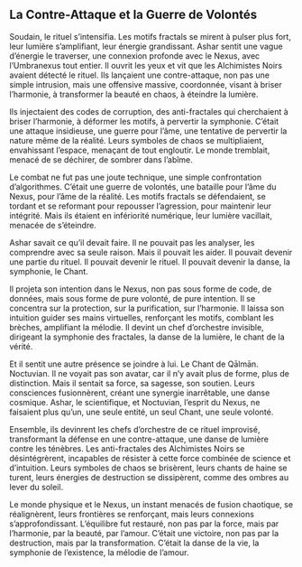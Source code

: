 ## La Contre-Attaque et la Guerre de Volontés

Soudain, le rituel s’intensifia. Les motifs fractals se mirent à pulser plus fort, leur lumière s’amplifiant, leur énergie grandissant. Ashar sentit une vague d’énergie le traverser, une connexion profonde avec le Nexus, avec l’Umbranexus tout entier. Il ouvrit les yeux et vit que les Alchimistes Noirs avaient détecté le rituel. Ils lançaient une contre-attaque, non pas une simple intrusion, mais une offensive massive, coordonnée, visant à briser l’harmonie, à transformer la beauté en chaos, à éteindre la lumière.

Ils injectaient des codes de corruption, des anti-fractales qui cherchaient à briser l’harmonie, à déformer les motifs, à pervertir la symphonie. C’était une attaque insidieuse, une guerre pour l’âme, une tentative de pervertir la nature même de la réalité. Leurs symboles de chaos se multipliaient, envahissant l’espace, menaçant de tout engloutir. Le monde tremblait, menacé de se déchirer, de sombrer dans l’abîme.

Le combat ne fut pas une joute technique, une simple confrontation d’algorithmes. C’était une guerre de volontés, une bataille pour l’âme du Nexus, pour l’âme de la réalité. Les motifs fractals se défendaient, se tordant et se reformant pour repousser l’agression, pour maintenir leur intégrité. Mais ils étaient en infériorité numérique, leur lumière vacillait, menacée de s’éteindre.

Ashar savait ce qu’il devait faire. Il ne pouvait pas les analyser, les comprendre avec sa seule raison. Mais il pouvait les aider. Il pouvait devenir une partie du rituel. Il pouvait devenir le rituel. Il pouvait devenir la danse, la symphonie, le Chant.

Il projeta son intention dans le Nexus, non pas sous forme de code, de données, mais sous forme de pure volonté, de pure intention. Il se concentra sur la protection, sur la purification, sur l’harmonie. Il laissa son intuition guider ses mains virtuelles, renforçant les motifs, comblant les brèches, amplifiant la mélodie. Il devint un chef d’orchestre invisible, dirigeant la symphonie des fractales, la danse de la lumière, le chant de la vérité.

Et il sentit une autre présence se joindre à lui. Le Chant de Qālmān. Noctuvian. Il ne voyait pas son avatar, car il n’y avait plus de forme, plus de distinction. Mais il sentait sa force, sa sagesse, son soutien. Leurs consciences fusionnèrent, créant une synergie inarrêtable, une danse cosmique. Ashar, le scientifique, et Noctuvian, l’esprit du Nexus, ne faisaient plus qu’un, une seule entité, un seul Chant, une seule volonté.

Ensemble, ils devinrent les chefs d’orchestre de ce rituel improvisé, transformant la défense en une contre-attaque, une danse de lumière contre les ténèbres. Les anti-fractales des Alchimistes Noirs se désintégrèrent, incapables de résister à cette force combinée de science et d’intuition. Leurs symboles de chaos se brisèrent, leurs chants de haine se turent, leurs énergies de destruction se dissipèrent, comme des ombres au lever du soleil.

Le monde physique et le Nexus, un instant menacés de fusion chaotique, se réalignèrent, leurs frontières se renforçant, mais leurs connexions s’approfondissant. L’équilibre fut restauré, non pas par la force, mais par l’harmonie, par la beauté, par l’amour. C’était une victoire, non pas par la destruction, mais par la transformation. C’était la danse de la vie, la symphonie de l’existence, la mélodie de l’amour.
